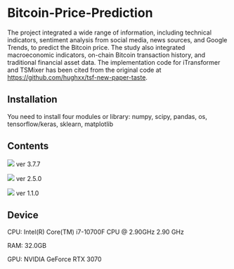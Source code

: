 # Bitcoin-Price-Prediction

The project integrated a wide range of information, including technical indicators, sentiment analysis from social media, news sources, and Google Trends, to predict the Bitcoin price. The study also integrated macroeconomic indicators, on-chain Bitcoin transaction history, and traditional financial asset data.
The implementation code for iTransformer and TSMixer has been cited from the original code at https://github.com/hughxx/tsf-new-paper-taste.

## Installation
You need to install four modules or library: numpy, scipy, pandas, os, tensorflow/keras, sklearn, matplotlib

## Contents
<img src="https://img.shields.io/badge/Python-3776AB?style=plastic&logo=Python&logoColor=white"> ver 3.7.7

<img src="https://img.shields.io/badge/Keras-3776AB?style=plastic&logo=Keras&logoColor=white"> ver 2.5.0

<img src="https://img.shields.io/badge/Sklearn-3776AB?style=plastic&logo=Sklearn&logoColor=white"> ver 1.1.0


## Device
CPU: Intel(R) Core(TM) i7-10700F CPU @ 2.90GHz   2.90 GHz

RAM: 32.0GB

GPU: NVIDIA GeForce RTX 3070
